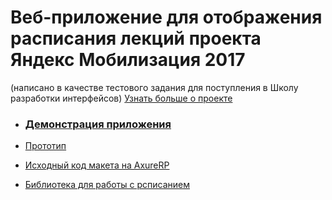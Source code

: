 # Веб-приложение для отображения расписания лекций проекта Яндекс Мобилизация 2017
(написано в качестве тестового задания для поступления в Школу разработки интерфейсов)
[Узнать больше о проекте](https://academy.yandex.ru/events/frontend/shri_msk-2017)


* ### [Демонстрация приложения](https://cybri0nix.github.io/ya-mobilization/ ) 



* [Прототип](https://github.com/cybri0nix/ya-mobilization/blob/master/proto/page-schedule-view.png)
* [Исходный код макета на AxureRP](https://github.com/cybri0nix/ya-mobilization/blob/master/proto/main.rp)

* [Библиотека для работы с рсписанием](https://github.com/cybri0nix/scheduler)
